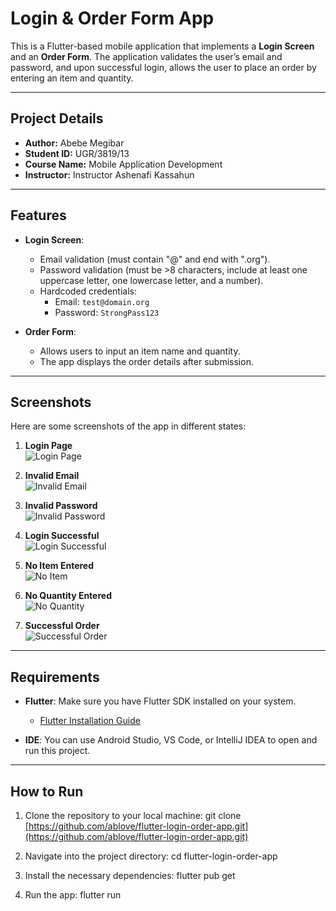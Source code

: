 # Login & Order Form App

This is a Flutter-based mobile application that implements a **Login Screen** and an **Order Form**. The application validates the user’s email and password, and upon successful login, allows the user to place an order by entering an item and quantity.

---

## Project Details

- **Author:** Abebe Megibar
- **Student ID:** UGR/3819/13
- **Course Name:** Mobile Application Development
- **Instructor:** Instructor Ashenafi Kassahun

---

## Features

- **Login Screen**:

  - Email validation (must contain "@" and end with ".org").
  - Password validation (must be >8 characters, include at least one uppercase letter, one lowercase letter, and a number).
  - Hardcoded credentials:
    - Email: `test@domain.org`
    - Password: `StrongPass123`

- **Order Form**:
  - Allows users to input an item name and quantity.
  - The app displays the order details after submission.

---

## Screenshots

Here are some screenshots of the app in different states:

1. **Login Page**  
   ![Login Page](./Screenshots/login_page.png)

2. **Invalid Email**  
   ![Invalid Email](./Screenshots/Invalid_email.png)

3. **Invalid Password**  
   ![Invalid Password](./Screenshots/Invalid_password.png)

4. **Login Successful**  
   ![Login Successful](./Screenshots/login_succesfull.png)

5. **No Item Entered**  
   ![No Item](./Screenshots/no_item.png)

6. **No Quantity Entered**  
   ![No Quantity](./Screenshots/no_quantity.png)

7. **Successful Order**  
   ![Successful Order](./Screenshots/succesful_order.png)

---

## Requirements

- **Flutter**: Make sure you have Flutter SDK installed on your system.

  - [Flutter Installation Guide](https://flutter.dev/docs/get-started/install)

- **IDE**: You can use Android Studio, VS Code, or IntelliJ IDEA to open and run this project.

---

## How to Run

1. Clone the repository to your local machine:
   git clone [https://github.com/ablove/flutter-login-order-app.git](https://github.com/ablove/flutter-login-order-app.git)

2. Navigate into the project directory:
   cd flutter-login-order-app

3. Install the necessary dependencies:
   flutter pub get

4. Run the app:
   flutter run
